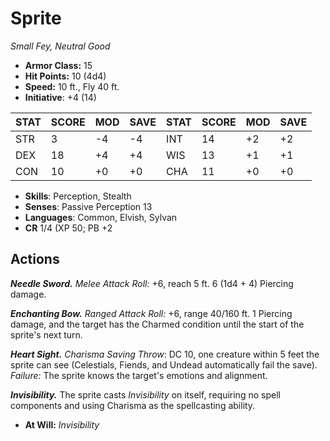 # Sprite

*Small Fey, Neutral Good*

- **Armor Class:** 15
- **Hit Points:** 10 (4d4)
- **Speed:** 10 ft., Fly 40 ft.
- **Initiative**: +4 (14)

|STAT|SCORE|MOD|SAVE|STAT|SCORE|MOD|SAVE|
| --- | --- | --- | ---- |---| --- | --- | ---- |
| STR | 3 | -4 | -4 | INT | 14 | +2 | +2 |
| DEX | 18 | +4 | +4 | WIS | 13 | +1 | +1 |
| CON | 10 | +0 | +0 | CHA | 11 | +0 | +0 |

- **Skills**: Perception, Stealth
- **Senses**: Passive Perception 13
- **Languages**: Common, Elvish, Sylvan
- **CR** 1/4 (XP 50; PB +2

## Actions

***Needle Sword.*** *Melee Attack Roll:* +6, reach 5 ft. 6 (1d4 + 4) Piercing damage.

***Enchanting Bow.*** *Ranged Attack Roll:* +6, range 40/160 ft. 1 Piercing damage, and the target has the Charmed condition until the start of the sprite's next turn.

***Heart Sight.*** *Charisma Saving Throw*: DC 10, one creature within 5 feet the sprite can see (Celestials, Fiends, and Undead automatically fail the save). *Failure:*  The sprite knows the target's emotions and alignment.

***Invisibility.*** The sprite casts *Invisibility* on itself, requiring no spell components and using Charisma as the spellcasting ability.

- **At Will:** *Invisibility*

